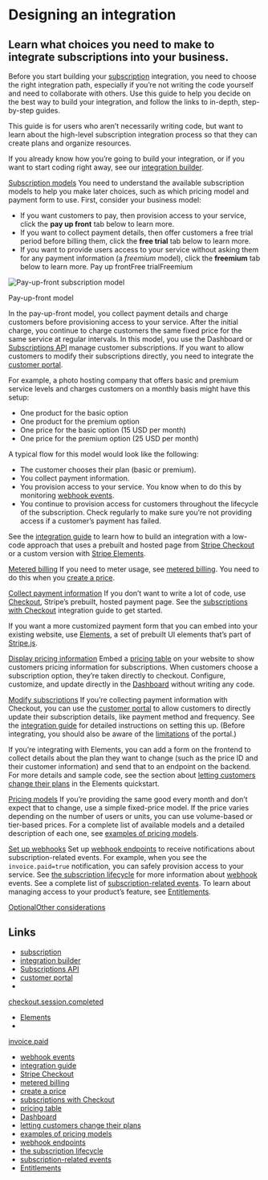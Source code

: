 # Designing an integration

## Learn what choices you need to make to integrate subscriptions into your business.

Before you start building your
[subscription](https://docs.stripe.com/billing/subscriptions/creating)
integration, you need to choose the right integration path, especially if you’re
not writing the code yourself and need to collaborate with others. Use this
guide to help you decide on the best way to build your integration, and follow
the links to in-depth, step-by-step guides.

This guide is for users who aren’t necessarily writing code, but want to learn
about the high-level subscription integration process so that they can create
plans and organize resources.

If you already know how you’re going to build your integration, or if you want
to start coding right away, see our [integration
builder](https://docs.stripe.com/billing/quickstart).

[Subscription
models](https://docs.stripe.com/billing/subscriptions/designing-integration#subscription-models)
You need to understand the available subscription models to help you make later
choices, such as which pricing model and payment form to use. First, consider
your business model:

- If you want customers to pay, then provision access to your service, click the
**pay up front** tab below to learn more.
- If you want to collect payment details, then offer customers a free trial
period before billing them, click the **free trial** tab below to learn more.
- If you want to provide users access to your service without asking them for
any payment information (a *freemium* model), click the **freemium** tab below
to learn more.
Pay up frontFree trialFreemium

![Pay-up-front subscription
model](https://b.stripecdn.com/docs-statics-srv/assets/sub_model_pay_up_front.6b48054ef005d5ea359d56a3a07b6085.svg)

Pay-up-front model

In the pay-up-front model, you collect payment details and charge customers
before provisioning access to your service. After the initial charge, you
continue to charge customers the same fixed price for the same service at
regular intervals. In this model, you use the Dashboard or [Subscriptions
API](https://docs.stripe.com/api/subscriptions) manage customer subscriptions.
If you want to allow customers to modify their subscriptions directly, you need
to integrate the [customer portal](https://docs.stripe.com/customer-management).

For example, a photo hosting company that offers basic and premium service
levels and charges customers on a monthly basis might have this setup:

- One product for the basic option
- One product for the premium option
- One price for the basic option (15 USD per month)
- One price for the premium option (25 USD per month)

A typical flow for this model would look like the following:

- The customer chooses their plan (basic or premium).
- You collect payment information.
- You provision access to your service. You know when to do this by monitoring
[webhook events](https://docs.stripe.com/webhooks).
- You continue to provision access for customers throughout the lifecycle of the
subscription. Check regularly to make sure you’re not providing access if a
customer’s payment has failed.

See the [integration
guide](https://docs.stripe.com/billing/subscriptions/build-subscriptions) to
learn how to build an integration with a low-code approach that uses a prebuilt
and hosted page from [Stripe
Checkout](https://docs.stripe.com/payments/checkout) or a custom version with
[Stripe Elements](https://docs.stripe.com/payments/elements).

[Metered
billing](https://docs.stripe.com/billing/subscriptions/designing-integration#metered-billing)
If you need to meter usage, see [metered
billing](https://docs.stripe.com/products-prices/pricing-models#usage-based-pricing).
You need to do this when you [create a
price](https://docs.stripe.com/products-prices/manage-prices#create-price).

[Collect payment
information](https://docs.stripe.com/billing/subscriptions/designing-integration#collect-payment-info)
If you don’t want to write a lot of code, use
[Checkout](https://docs.stripe.com/payments/checkout), Stripe’s prebuilt, hosted
payment page. See the [subscriptions with
Checkout](https://docs.stripe.com/billing/subscriptions/build-subscriptions?ui=stripe-hosted)
integration guide to get started.

If you want a more customized payment form that you can embed into your existing
website, use [Elements](https://docs.stripe.com/payments/elements), a set of
prebuilt UI elements that’s part of
[Stripe.js](https://docs.stripe.com/payments/elements).

[Display pricing
information](https://docs.stripe.com/billing/subscriptions/designing-integration#pricing-table)
Embed a [pricing table](https://docs.stripe.com/payments/checkout/pricing-table)
on your website to show customers pricing information for subscriptions. When
customers choose a subscription option, they’re taken directly to checkout.
Configure, customize, and update directly in the
[Dashboard](https://dashboard.stripe.com/test/pricing-tables) without writing
any code.

[Modify
subscriptions](https://docs.stripe.com/billing/subscriptions/designing-integration#modify-subs)
If you’re collecting payment information with Checkout, you can use the
[customer portal](https://docs.stripe.com/customer-management) to allow
customers to directly update their subscription details, like payment method and
frequency. See the [integration
guide](https://docs.stripe.com/billing/subscriptions/build-subscriptions?ui=stripe-hosted)
for detailed instructions on setting this up. (Before integrating, you should
also be aware of the [limitations](https://docs.stripe.com/customer-management)
of the portal.)

If you’re integrating with Elements, you can add a form on the frontend to
collect details about the plan they want to change (such as the price ID and
their customer information) and send that to an endpoint on the backend. For
more details and sample code, see the section about [letting customers change
their
plans](https://docs.stripe.com/billing/subscriptions/build-subscriptions?ui=elements#change-price)
in the Elements quickstart.

[Pricing
models](https://docs.stripe.com/billing/subscriptions/designing-integration#pricing-models)
If you’re providing the same good every month and don’t expect that to change,
use a simple fixed-price model. If the price varies depending on the number of
users or units, you can use volume-based or tier-based prices. For a complete
list of available models and a detailed description of each one, see [examples
of pricing models](https://docs.stripe.com/products-prices/pricing-models).

[Set up
webhooks](https://docs.stripe.com/billing/subscriptions/designing-integration#webhooks)
Set up [webhook
endpoints](https://docs.stripe.com/billing/subscriptions/webhooks) to receive
notifications about subscription-related events. For example, when you see the
`invoice.paid=true` notification, you can safely provision access to your
service. See [the subscription
lifecycle](https://docs.stripe.com/billing/subscriptions/overview#subscription-lifecycle)
for more information about [webhook](https://docs.stripe.com/webhooks) events.
See a complete list of [subscription-related
events](https://docs.stripe.com/billing/subscriptions/overview#subscription-events).
To learn about managing access to your product’s feature, see
[Entitlements](https://docs.stripe.com/billing/entitlements).

[OptionalOther
considerations](https://docs.stripe.com/billing/subscriptions/designing-integration#other-considerations)

## Links

- [subscription](https://docs.stripe.com/billing/subscriptions/creating)
- [integration builder](https://docs.stripe.com/billing/quickstart)
- [Subscriptions API](https://docs.stripe.com/api/subscriptions)
- [customer portal](https://docs.stripe.com/customer-management)
-
[checkout.session.completed](https://docs.stripe.com/billing/subscriptions/build-subscriptions#provision-and-monitor)
- [Elements](https://docs.stripe.com/payments/elements)
-
[invoice.paid](https://docs.stripe.com/billing/subscriptions/build-subscriptions#provision-access)
- [webhook events](https://docs.stripe.com/webhooks)
- [integration
guide](https://docs.stripe.com/billing/subscriptions/build-subscriptions)
- [Stripe Checkout](https://docs.stripe.com/payments/checkout)
- [metered
billing](https://docs.stripe.com/products-prices/pricing-models#usage-based-pricing)
- [create a
price](https://docs.stripe.com/products-prices/manage-prices#create-price)
- [subscriptions with
Checkout](https://docs.stripe.com/billing/subscriptions/build-subscriptions?ui=stripe-hosted)
- [pricing table](https://docs.stripe.com/payments/checkout/pricing-table)
- [Dashboard](https://dashboard.stripe.com/test/pricing-tables)
- [letting customers change their
plans](https://docs.stripe.com/billing/subscriptions/build-subscriptions?ui=elements#change-price)
- [examples of pricing
models](https://docs.stripe.com/products-prices/pricing-models)
- [webhook endpoints](https://docs.stripe.com/billing/subscriptions/webhooks)
- [the subscription
lifecycle](https://docs.stripe.com/billing/subscriptions/overview#subscription-lifecycle)
- [subscription-related
events](https://docs.stripe.com/billing/subscriptions/overview#subscription-events)
- [Entitlements](https://docs.stripe.com/billing/entitlements)